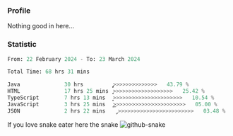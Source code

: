 ### Profile 

Nothing good in here...

### Statistic
<!--START_SECTION:waka-->

```python
From: 22 February 2024 - To: 23 March 2024

Total Time: 68 hrs 31 mins

Java              30 hrs          ̡͎͎͎͎͎͎͎͎͎͎>>>>>>>>>>>>>>   43.79 %
HTML              17 hrs 25 mins  ͎͎͎͎͎͎>>>>>>>>>>>>>>>>>>>   25.42 %
TypeScript        7 hrs 13 mins   ͎͎̝>>>>>>>>>>>>>>>>>>>>>>   10.54 %
JavaScript        3 hrs 25 mins   ͎͜>>>>>>>>>>>>>>>>>>>>>>>   05.00 %
JSON              2 hrs 22 mins   ̡>>>>>>>>>>>>>>>>>>>>>>>>   03.48 %
```

<!--END_SECTION:waka-->

If you love snake eater here the snake 
<picture>
  <source media="(prefers-color-scheme: dark)" srcset="https://github.com/pradana4648/pradana4648/blob/c0566a83ca6ea5f2e46bab00e717c4c82b4b5c4c/github-contribution-grid-snake-dark.svg" />
  <source media="(prefers-color-scheme: light)" srcset="https://github.com/pradana4648/pradana4648/blob/c0566a83ca6ea5f2e46bab00e717c4c82b4b5c4c/github-contribution-grid-snake.svg" />
  <img alt="github-snake" src="https://github.com/pradana4648/pradana4648/blob/c0566a83ca6ea5f2e46bab00e717c4c82b4b5c4c/github-contribution-grid-snake.svg" />
</picture>
